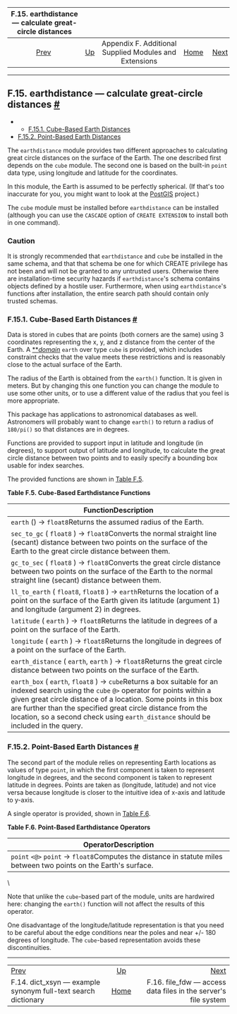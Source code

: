 <!--?xml version="1.0" encoding="UTF-8" standalone="no"?-->

|                  F.15. earthdistance — calculate great-circle distances                 |                                                                             |                                                        |                                                       |                                                                                         |
| :-------------------------------------------------------------------------------------: | :-------------------------------------------------------------------------- | :----------------------------------------------------: | ----------------------------------------------------: | --------------------------------------------------------------------------------------: |
| [Prev](dict-xsyn.html "F.14. dict_xsyn — example synonym full-text search dictionary")  | [Up](contrib.html "Appendix F. Additional Supplied Modules and Extensions") | Appendix F. Additional Supplied Modules and Extensions | [Home](index.html "PostgreSQL 17devel Documentation") |  [Next](file-fdw.html "F.16. file_fdw — access data files in the server's file system") |

***

## F.15. earthdistance — calculate great-circle distances [#](#EARTHDISTANCE)

  * *   [F.15.1. Cube-Based Earth Distances](earthdistance.html#EARTHDISTANCE-CUBE-BASED)
* [F.15.2. Point-Based Earth Distances](earthdistance.html#EARTHDISTANCE-POINT-BASED)

The `earthdistance` module provides two different approaches to calculating great circle distances on the surface of the Earth. The one described first depends on the `cube` module. The second one is based on the built-in `point` data type, using longitude and latitude for the coordinates.

In this module, the Earth is assumed to be perfectly spherical. (If that's too inaccurate for you, you might want to look at the [PostGIS](https://postgis.net/) project.)

The `cube` module must be installed before `earthdistance` can be installed (although you can use the `CASCADE` option of `CREATE EXTENSION` to install both in one command).

### Caution

It is strongly recommended that `earthdistance` and `cube` be installed in the same schema, and that that schema be one for which CREATE privilege has not been and will not be granted to any untrusted users. Otherwise there are installation-time security hazards if `earthdistance`'s schema contains objects defined by a hostile user. Furthermore, when using `earthdistance`'s functions after installation, the entire search path should contain only trusted schemas.

### F.15.1. Cube-Based Earth Distances [#](#EARTHDISTANCE-CUBE-BASED)

Data is stored in cubes that are points (both corners are the same) using 3 coordinates representing the x, y, and z distance from the center of the Earth. A [**](glossary.html#GLOSSARY-DOMAIN)*[domain](glossary.html#GLOSSARY-DOMAIN "Domain")* `earth` over type `cube` is provided, which includes constraint checks that the value meets these restrictions and is reasonably close to the actual surface of the Earth.

The radius of the Earth is obtained from the `earth()` function. It is given in meters. But by changing this one function you can change the module to use some other units, or to use a different value of the radius that you feel is more appropriate.

This package has applications to astronomical databases as well. Astronomers will probably want to change `earth()` to return a radius of `180/pi()` so that distances are in degrees.

Functions are provided to support input in latitude and longitude (in degrees), to support output of latitude and longitude, to calculate the great circle distance between two points and to easily specify a bounding box usable for index searches.

The provided functions are shown in [Table F.5](earthdistance.html#EARTHDISTANCE-CUBE-FUNCTIONS "Table F.5. Cube-Based Earthdistance Functions").

**Table F.5. Cube-Based Earthdistance Functions**

| FunctionDescription                                                                                                                                                                                                                                                                                                                                                |
| ------------------------------------------------------------------------------------------------------------------------------------------------------------------------------------------------------------------------------------------------------------------------------------------------------------------------------------------------------------------ |
| `earth` () → `float8`Returns the assumed radius of the Earth.                                                                                                                                                                                                                                                                                                  |
| `sec_to_gc` ( `float8` ) → `float8`Converts the normal straight line (secant) distance between two points on the surface of the Earth to the great circle distance between them.                                                                                                                                                                               |
| `gc_to_sec` ( `float8` ) → `float8`Converts the great circle distance between two points on the surface of the Earth to the normal straight line (secant) distance between them.                                                                                                                                                                               |
| `ll_to_earth` ( `float8`, `float8` ) → `earth`Returns the location of a point on the surface of the Earth given its latitude (argument 1) and longitude (argument 2) in degrees.                                                                                                                                                                               |
| `latitude` ( `earth` ) → `float8`Returns the latitude in degrees of a point on the surface of the Earth.                                                                                                                                                                                                                                                       |
| `longitude` ( `earth` ) → `float8`Returns the longitude in degrees of a point on the surface of the Earth.                                                                                                                                                                                                                                                     |
| `earth_distance` ( `earth`, `earth` ) → `float8`Returns the great circle distance between two points on the surface of the Earth.                                                                                                                                                                                                                              |
| `earth_box` ( `earth`, `float8` ) → `cube`Returns a box suitable for an indexed search using the `cube` `@>` operator for points within a given great circle distance of a location. Some points in this box are further than the specified great circle distance from the location, so a second check using `earth_distance` should be included in the query. |

### F.15.2. Point-Based Earth Distances [#](#EARTHDISTANCE-POINT-BASED)

The second part of the module relies on representing Earth locations as values of type `point`, in which the first component is taken to represent longitude in degrees, and the second component is taken to represent latitude in degrees. Points are taken as (longitude, latitude) and not vice versa because longitude is closer to the intuitive idea of x-axis and latitude to y-axis.

A single operator is provided, shown in [Table F.6](earthdistance.html#EARTHDISTANCE-POINT-OPERATORS "Table F.6. Point-Based Earthdistance Operators").

**Table F.6. Point-Based Earthdistance Operators**

| OperatorDescription                                                                                               |
| ----------------------------------------------------------------------------------------------------------------- |
| `point` `<@>` `point` → `float8`Computes the distance in statute miles between two points on the Earth's surface. |

\

Note that unlike the `cube`-based part of the module, units are hardwired here: changing the `earth()` function will not affect the results of this operator.

One disadvantage of the longitude/latitude representation is that you need to be careful about the edge conditions near the poles and near +/- 180 degrees of longitude. The `cube`-based representation avoids these discontinuities.

***

|                                                                                         |                                                                             |                                                                                         |
| :-------------------------------------------------------------------------------------- | :-------------------------------------------------------------------------: | --------------------------------------------------------------------------------------: |
| [Prev](dict-xsyn.html "F.14. dict_xsyn — example synonym full-text search dictionary")  | [Up](contrib.html "Appendix F. Additional Supplied Modules and Extensions") |  [Next](file-fdw.html "F.16. file_fdw — access data files in the server's file system") |
| F.14. dict\_xsyn — example synonym full-text search dictionary                          |            [Home](index.html "PostgreSQL 17devel Documentation")            |                         F.16. file\_fdw — access data files in the server's file system |
